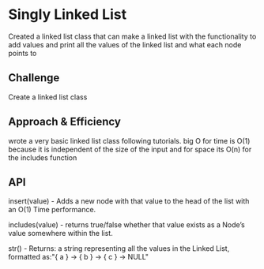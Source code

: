 # Singly Linked List
Created a linked list class that can make a linked list with the functionality to add values and print all the values of the linked list and what each node points to

## Challenge
Create a linked list class

## Approach & Efficiency

wrote a very basic linked list class following tutorials. big O for time is O(1) because it is independent of the size of the input and for space its O(n) for the includes function


## API

insert(value) - Adds a new node with that value to the head of the list with an O(1) Time performance.

includes(value) - returns true/false whether that value exists as a Node’s value somewhere within the list.

str() - Returns: a string representing all the values in the Linked List, formatted as:"{ a } -> { b } -> { c } -> NULL"
